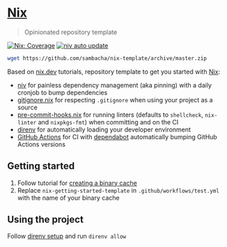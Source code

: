 # [Nix](#) 

> Opinionated repository template

[![Nix: Coverage](https://github.com/sambacha/nix-template/actions/workflows/test.yml/badge.svg?branch=master)](https://github.com/sambacha/nix-template/actions/workflows/test.yml) [![niv auto update](https://github.com/sambacha/nix-template/actions/workflows/update-niv.yml/badge.svg?branch=master)](https://github.com/sambacha/nix-template/actions/workflows/update-niv.yml)

```bash
wget https://github.com/sambacha/nix-template/archive/master.zip
```

Based on [nix.dev](https://nix.dev) tutorials, repository template to get you started with [Nix](https://nixos.org/):

- [niv](https://github.com/nmattia/niv) for painless dependency management (aka pinning) with a daily cronjob to bump dependencies
- [gitignore.nix](https://github.com/hercules-ci/gitignore.nix) for respecting `.gitignore` when using your project as a source
- [pre-commit-hooks.nix](https://github.com/cachix/pre-commit-hooks.nix) for running linters (defaults to `shellcheck`, `nix-linter` and `nixpkgs-fmt`) when committing and on the CI
- [direnv](https://direnv.net/) for automatically loading your developer environment
- [GitHub Actions](https://github.com/features/actions) for CI with [dependabot](https://dependabot.com/) automatically bumping GitHub Actions versions

## Getting started

1. Follow tutorial for [creating a binary cache](https://nix.dev/tutorials/continuous-integration-github-actions.html)
2. Replace ``nix-getting-started-template`` in ``.github/workflows/test.yml`` with the name of your binary cache

## Using the project

Follow [direnv setup](https://nix.dev/tutorials/declarative-and-reproducible-developer-environments.html#direnv-automatically-activating-the-environment-on-directory-change) and run `direnv allow`

